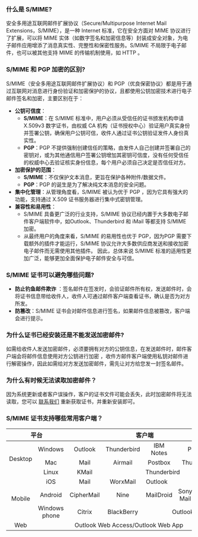 
### 什么是 S/MIME?
安全多用途互联网邮件扩展协议（Secure/Multipurpose Internet Mail Extensions，S/MIME），是一种 Internet 标准，它在安全方面对 MIME 协议进行了扩展，可以将 MIME 实体（如数字签名和加密信息等）封装成安全对象，为电子邮件应用增添了消息真实性、完整性和保密性服务。S/MIME 不局限于电子邮件，也可以被其他支持  MIME 的传输机制使用，如 HTTP 。

### S/MIME 和 PGP 加密的区别?
  S/MIME（安全多用途互联网邮件扩展协议）和 PGP（优良保密协议）都是用于通过互联网对消息进行身份验证和加密保护的协议，且都使用公钥加密技术进行电子邮件签名和加密，主要区别在于：
- **公钥可信度**：
	- **S/MIME**：在 S/MIME 标准中，用户必须从受信任的证书颁发机构申请 X.509v3 数字证书，由权威 CA 机构（证书授权中心）验证用户真实身份并签署公钥，确保用户公钥可信，收件人通过证书公钥验证发件人身份真实性。
	- **PGP**：PGP 不提供强制创建信任的策略，由发件人自己创建并签署自己的密钥对，或为其他通信用户签署公钥增加其密钥可信度，没有任何受信任的权威中心去验证核实身份信息，每个用户必须自己决定是否信任对方。
- **加密保护的范围**：
	- **S/MIME**：不仅保护文本消息，更旨在保护各种附件/数据文件。
	- **PGP**：PGP 的诞生是为了解决纯文本消息的安全问题。
- **集中化管理**：从管理角度看，S/MIME 被认为优于 PGP ，因为它具有强大的功能，支持通过 X.509 证书服务器进行集中式密钥管理。
- **兼容性和易用性**：
	- S/MIME 具备更广泛的行业支持，S/MIME 协议已经内置于大多数电子邮件客户端软件中，如Outlook、Thunderbird 和 iMail 等都支持 S/MIME 加密。
	- 从最终用户的角度来看，S/MIME 的易用性也优于 PGP，因为PGP 需要下载额外的插件才能运行，S/MIME 协议允许大多数供应商发送和接收加密电子邮件而无需使用其他插件。
因此，总体来说 S/MIME 标准的适用性更加广泛，能够更加全面保护电子邮件安全与可信。

### S/MIME 证书可以避免哪些问题?
- **防止钓鱼邮件欺诈** ：签名邮件在签发时，会验证邮件所有权，发送邮件时，会将证书信息带给收件人，收件人可通过邮件客户端查看证书，确认是否为对方所发。
- **防篡改**：S/MIME 证书会对邮件信息进行签名，如果邮件信息被篡改，客户端会进行提示。
 
### 为什么证书已经安装还是不能发送加密邮件?
如需给收件人发送加密邮件，必须要拥有对方的公钥信息，在发送邮件时，邮件客户端会将邮件信息使用对方公钥进行加密 ，收件方邮件客户端使用私钥对邮件进行解密操作，因此如需给对方发送加密邮件，需先让对方给您发一封签名邮件。

### 为什么有时候无法读取加密邮件？
因为系统更新或者客户误操作，客户的证书文件可能会丢失，此时加密邮件将无法读取，您可以 [联系我们](https://cloud.tencent.com/act/event/connect-service) 重新获取证书，并重新安装即可。

<span id="khd"></span>
### S/MIME 证书支持哪些常用客户端？

<table>
<thead>
  <tr>
    <th colspan="2"  style="text-align:center">平台</th>
    <th colspan="5" style="text-align:center">客户端</th>
  </tr>
</thead>
<tbody>
  <tr>
    <td rowspan="3" style="text-align:center">Desktop</td>
    <td style="text-align:center">Windows</td>
    <td style="text-align:center">Outlook</td>
    <td style="text-align:center">Thunderbird</td>
    <td style="text-align:center">IBM Notes</td>
    <td colspan="2" style="text-align:center">Postbox</td>
  </tr>
  <tr>
    <td style="text-align:center">Mac</td>
    <td style="text-align:center">Mail</td>
    <td style="text-align:center">Airmail</td>
    <td style="text-align:center">Postbox</td>
    <td colspan="2" style="text-align:center">Thunderbird</td>
  </tr>
  <tr>
    <td style="text-align:center">Linux</td>
    <td  style="text-align:center">KMail</td>
    <td colspan="4" style="text-align:center">Thunderbird</td>
  </tr>
  <tr>
    <td rowspan="3" style="text-align:center">Mobile</td>
    <td style="text-align:center">iOS</td>
    <td style="text-align:center">Mail</td>
    <td style="text-align:center">WorxMail</td>
    <td colspan="3">Outlook</td>
  </tr>
  <tr>
    <td style="text-align:center">Android</td>
    <td style="text-align:center">CipherMail</td>
    <td style="text-align:center">Nine</td>
    <td style="text-align:center">MailDroid</td>
    <td style="text-align:center">Sony Mail</td>
    <td style="text-align:center">Outlook</td>
  </tr>
  <tr>
    <td style="text-align:center">Windows phone</td>
    <td style="text-align:center">Citrix</td>
    <td style="text-align:center">BlackBerry</td>
    <td colspan="3" style="text-align:center">Outlook</td>
  </tr>
  <tr>
    <td style="text-align:center">Web</td>
    <td colspan="6" style="text-align:center">Outlook Web Access/Outlook Web App
		</td>
  </tr>
	</tbody>
 </table>

